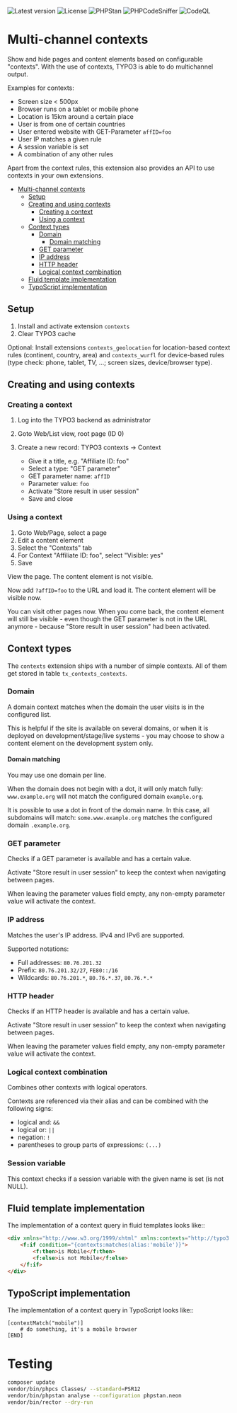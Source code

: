 ![Latest version](https://img.shields.io/github/v/release/netresearch/t3x-contexts?sort=semver)
![License](https://img.shields.io/github/license/netresearch/t3x-contexts)
![PHPStan](https://github.com/netresearch/t3x-contexts/actions/workflows/phpstan.yml/badge.svg)
![PHPCodeSniffer](https://github.com/netresearch/t3x-contexts/actions/workflows/phpcs.yml/badge.svg)
![CodeQL](https://github.com/netresearch/t3x-contexts/actions/workflows/codeql-analysis.yml/badge.svg)


# Multi-channel contexts

Show and hide pages and content elements based on configurable "contexts".
With the use of contexts, TYPO3 is able to do multichannel output.

Examples for contexts:

- Screen size < 500px
- Browser runs on a tablet or mobile phone
- Location is 15km around a certain place
- User is from one of certain countries
- User entered website with GET-Parameter ``affID=foo``
- User IP matches a given rule
- A session variable is set
- A combination of any other rules

Apart from the context rules, this extension also provides an API to use
contexts in your own extensions.


<!-- TOC -->
* [Multi-channel contexts](#multi-channel-contexts)
  * [Setup](#setup)
  * [Creating and using contexts](#creating-and-using-contexts)
    * [Creating a context](#creating-a-context)
    * [Using a context](#using-a-context)
  * [Context types](#context-types)
    * [Domain](#domain)
      * [Domain matching](#domain-matching)
    * [GET parameter](#get-parameter)
    * [IP address](#ip-address)
    * [HTTP header](#http-header)
    * [Logical context combination](#logical-context-combination)
  * [Fluid template implementation](#fluid-template-implementation)
  * [TypoScript implementation](#typoscript-implementation)
<!-- TOC -->


## Setup
1. Install and activate extension ``contexts``
2. Clear TYPO3 cache

Optional: Install extensions ``contexts_geolocation`` for location-based
context rules (continent, country, area) and
``contexts_wurfl`` for device-based rules
(type check: phone, tablet, TV, ...; screen sizes, device/browser type).


## Creating and using contexts

### Creating a context
1. Log into the TYPO3 backend as administrator
2. Goto Web/List view, root page (ID 0)
3. Create a new record: TYPO3 contexts -> Context

   - Give it a title, e.g. "Affiliate ID: foo"
   - Select a type: "GET parameter"
   - GET parameter name: ``affID``
   - Parameter value: ``foo``
   - Activate "Store result in user session"
   - Save and close

### Using a context
1. Goto Web/Page, select a page
2. Edit a content element
3. Select the "Contexts" tab
4. For Context "Affiliate ID: foo", select "Visible: yes"
5. Save

View the page. The content element is not visible.

Now add ``?affID=foo`` to the URL and load it.
The content element will be visible now.

You can visit other pages now. When you come back, the content element
will still be visible - even though the GET parameter is not in the URL
anymore - because "Store result in user session" had been activated.


## Context types
The ``contexts`` extension ships with a number of simple contexts.
All of them get stored in table ``tx_contexts_contexts``.

### Domain
A domain context matches when the domain the user visits is in the
configured list.

This is helpful if the site is available on several domains, or
when it is deployed on development/stage/live systems - you may choose
to show a content element on the development system only.

#### Domain matching
You may use one domain per line.

When the domain does not begin with a dot, it will only match fully:
``www.example.org`` will not match the configured domain ``example.org``.

It is possible to use a dot in front of the domain name.
In this case, all subdomains will match:
``some.www.example.org`` matches the configured domain ``.example.org``.


### GET parameter
Checks if a GET parameter is available and has a certain value.

Activate "Store result in user session" to keep the context when navigating
between pages.

When leaving the parameter values field empty, any non-empty parameter value
will activate the context.


### IP address
Matches the user's IP address. IPv4 and IPv6 are supported.

Supported notations:

- Full addresses: ``80.76.201.32``
- Prefix: ``80.76.201.32/27``, ``FE80::/16``
- Wildcards: ``80.76.201.*``, ``80.76.*.37``, ``80.76.*.*``


### HTTP header
Checks if an HTTP header is available and has a certain value.

Activate "Store result in user session" to keep the context when navigating
between pages.

When leaving the parameter values field empty, any non-empty parameter value
will activate the context.


### Logical context combination
Combines other contexts with logical operators.

Contexts are referenced via their alias and can be combined with
the following signs:

- logical and: ``&&``
- logical or: ``||``
- negation: ``!``
- parentheses to group parts of expressions: ``(...)``


### Session variable
This context checks if a session variable with the given name is
set (is not NULL).


## Fluid template implementation
The implementation of a context query in fluid templates looks like::

```html
<div xmlns="http://www.w3.org/1999/xhtml" xmlns:contexts="http://typo3.org/ns/Tx_Contexts_ViewHelpers">
    <f:if condition="{contexts:matches(alias:'mobile')}">
        <f:then>is Mobile</f:then>
        <f:else>is not Mobile</f:else>
    </f:if>
</div>
```

## TypoScript implementation
The implementation of a context query in TypoScript looks like::

```typo3_typoscript
[contextMatch("mobile")]
    # do something, it's a mobile browser
[END]
```



# Testing
```bash
composer update
vendor/bin/phpcs Classes/ --standard=PSR12
vendor/bin/phpstan analyse --configuration phpstan.neon
vendor/bin/rector --dry-run
```
